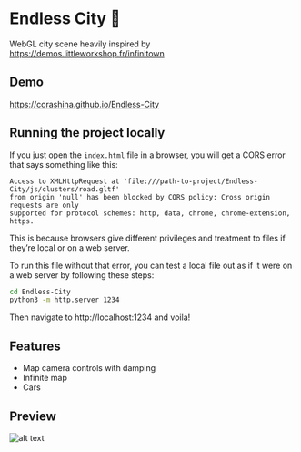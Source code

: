 # Endless City 🏢
WebGL city scene heavily inspired by https://demos.littleworkshop.fr/infinitown

## Demo
https://corashina.github.io/Endless-City

## Running the project locally
If you just open the `index.html` file in a browser, you will get a CORS error that says something like this:

```
Access to XMLHttpRequest at 'file:///path-to-project/Endless-City/js/clusters/road.gltf'
from origin 'null' has been blocked by CORS policy: Cross origin requests are only
supported for protocol schemes: http, data, chrome, chrome-extension, https.
```

This is because browsers give different privileges and treatment to files if they’re local or on a web server.

To run this file without that error, you can test a local file out as if it were on a web server by following these steps:

```sh
cd Endless-City
python3 -m http.server 1234
```

Then navigate to http://localhost:1234 and voila!

## Features
 - Map camera controls with damping
 - Infinite map
 - Cars

## Preview
![alt text](https://raw.githubusercontent.com/Tomasz-Zielinski/Endless-City/master/preview.png)
